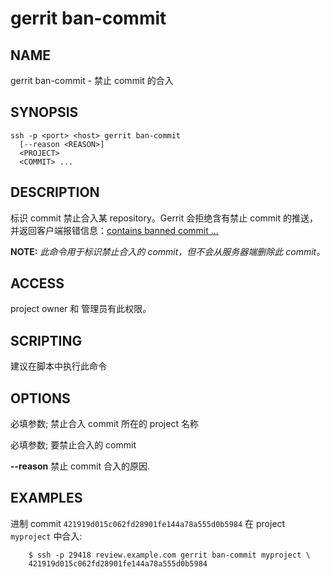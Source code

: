 # gerrit ban-commit

## NAME
gerrit ban-commit - 禁止 commit 的合入

## SYNOPSIS
```
ssh -p <port> <host> gerrit ban-commit
  [--reason <REASON>]
  <PROJECT>
  <COMMIT> ...
```

## DESCRIPTION
标识 commit 禁止合入某 repository。Gerrit 会拒绝含有禁止 commit 的推送，并返回客户端报错信息：[contains banned commit ...](error-contains-banned-commit.md)

**NOTE:**
*此命令用于标识禁止合入的 commit，但不会从服务器端删除此 commit。*

## ACCESS
project owner 和 管理员有此权限。

## SCRIPTING
建议在脚本中执行此命令

## OPTIONS
**<PROJECT>**
	必填参数; 禁止合入 commit 所在的 project 名称

**<COMMIT>**
	必填参数; 要禁止合入的 commit

**--reason**
	禁止 commit 合入的原因.

## EXAMPLES
进制 commit `421919d015c062fd28901fe144a78a555d0b5984` 在 project `myproject` 中合入:

```shell
	$ ssh -p 29418 review.example.com gerrit ban-commit myproject \
	421919d015c062fd28901fe144a78a555d0b5984
```


